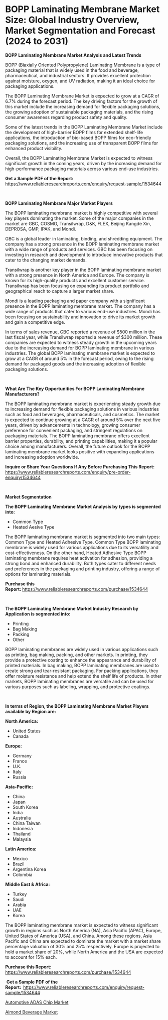 <p><h1>BOPP Laminating Membrane Market Size: Global Industry Overview, Market Segmentation and Forecast (2024 to 2031)</h1></p><p><strong>BOPP Laminating Membrane Market Analysis and Latest Trends</strong></p>
<p><p>BOPP (Biaxially Oriented Polypropylene) Laminating Membrane is a type of packaging material that is widely used in the food and beverage, pharmaceutical, and industrial sectors. It provides excellent protection against moisture, oxygen, and UV radiation, making it an ideal choice for packaging applications.</p><p>The BOPP Laminating Membrane Market is expected to grow at a CAGR of 6.7% during the forecast period. The key driving factors for the growth of this market include the increasing demand for flexible packaging solutions, the growing adoption of sustainable packaging materials, and the rising consumer awareness regarding product safety and quality.</p><p>Some of the latest trends in the BOPP Laminating Membrane Market include the development of high-barrier BOPP films for extended shelf-life applications, the introduction of bio-based BOPP films for eco-friendly packaging solutions, and the increasing use of transparent BOPP films for enhanced product visibility.</p><p>Overall, the BOPP Laminating Membrane Market is expected to witness significant growth in the coming years, driven by the increasing demand for high-performance packaging materials across various end-use industries.</p></p>
<p><strong>Get a Sample PDF of the Report:&nbsp;</strong> <a href="https://www.reliableresearchreports.com/enquiry/request-sample/1534644">https://www.reliableresearchreports.com/enquiry/request-sample/1534644</a></p>
<p>&nbsp;</p>
<p><strong>BOPP Laminating Membrane Major Market Players</strong></p>
<p><p>The BOPP laminating membrane market is highly competitive with several key players dominating the market. Some of the major companies in the market are GBC, COSMO, Transilwrap, D&K, FLEX, Beijing Kangde Xin, DEPROSA, GMP, IPAK, and Mondi.</p><p>GBC is a global leader in laminating, binding, and shredding equipment. The company has a strong presence in the BOPP laminating membrane market with a wide range of products and services. GBC has been focusing on investing in research and development to introduce innovative products that cater to the changing market demands.</p><p>Transilwrap is another key player in the BOPP laminating membrane market with a strong presence in North America and Europe. The company is known for its high-quality products and excellent customer service. Transilwrap has been focusing on expanding its product portfolio and geographical reach to capture a larger market share.</p><p>Mondi is a leading packaging and paper company with a significant presence in the BOPP laminating membrane market. The company has a wide range of products that cater to various end-use industries. Mondi has been focusing on sustainability and innovation to drive its market growth and gain a competitive edge.</p><p>In terms of sales revenue, GBC reported a revenue of $500 million in the last fiscal year, while Transilwrap reported a revenue of $300 million. These companies are expected to witness steady growth in the upcoming years due to the increasing demand for BOPP laminating membrane in various industries. The global BOPP laminating membrane market is expected to grow at a CAGR of around 5% in the forecast period, owing to the rising demand for packaged goods and the increasing adoption of flexible packaging solutions.</p></p>
<p>&nbsp;</p>
<p><strong>What Are The Key Opportunities For BOPP Laminating Membrane Manufacturers?</strong></p>
<p><p>The BOPP laminating membrane market is experiencing steady growth due to increasing demand for flexible packaging solutions in various industries such as food and beverages, pharmaceuticals, and cosmetics. The market is expected to continue growing at a CAGR of around 5% over the next five years, driven by advancements in technology, growing consumer preference for convenient packaging, and stringent regulations on packaging materials. The BOPP laminating membrane offers excellent barrier properties, durability, and printing capabilities, making it a popular choice among manufacturers. Overall, the future outlook for the BOPP laminating membrane market looks positive with expanding applications and increasing adoption worldwide.</p></p>
<p><strong>Inquire or Share Your Questions If Any Before Purchasing This Report:</strong> <a href="https://www.reliableresearchreports.com/enquiry/pre-order-enquiry/1534644">https://www.reliableresearchreports.com/enquiry/pre-order-enquiry/1534644</a></p>
<p>&nbsp;</p>
<p><strong>Market Segmentation</strong></p>
<p><strong>The BOPP Laminating Membrane Market Analysis by types is segmented into:</strong></p>
<p><ul><li>Common Type</li><li>Heated Aesive Type</li></ul></p>
<p><p>The BOPP laminating membrane market is segmented into two main types: Common Type and Heated Adhesive Type. Common Type BOPP laminating membrane is widely used for various applications due to its versatility and cost-effectiveness. On the other hand, Heated Adhesive Type BOPP laminating membrane requires heat activation for adhesion, providing a strong bond and enhanced durability. Both types cater to different needs and preferences in the packaging and printing industry, offering a range of options for laminating materials.</p></p>
<p><strong>Purchase this Report:&nbsp;</strong><a href="https://www.reliableresearchreports.com/purchase/1534644">https://www.reliableresearchreports.com/purchase/1534644</a></p>
<p>&nbsp;</p>
<p><strong>The BOPP Laminating Membrane Market Industry Research by Application is segmented into:</strong></p>
<p><ul><li>Printing</li><li>Bag Making</li><li>Packing</li><li>Other</li></ul></p>
<p><p>BOPP laminating membranes are widely used in various applications such as printing, bag making, packing, and other markets. In printing, they provide a protective coating to enhance the appearance and durability of printed materials. In bag making, BOPP laminating membranes are used to create strong and tear-resistant packaging. For packing applications, they offer moisture resistance and help extend the shelf life of products. In other markets, BOPP laminating membranes are versatile and can be used for various purposes such as labeling, wrapping, and protective coatings.</p></p>
<p>&nbsp;</p>
<p><strong>In terms of Region, the BOPP Laminating Membrane Market Players available by Region are:</strong></p>
<p>
    <p> <strong> North America: </strong>
        <ul>
            <li>United States</li>
            <li>Canada</li>
        </ul>
        </p> 
    <p> <strong> Europe: </strong>
        <ul>
            <li>Germany</li>
            <li>France</li>
            <li>U.K.</li>
            <li>Italy</li>
            <li>Russia</li>
        </ul>
        </p> 
    <p> <strong> Asia-Pacific: </strong>
        <ul>
            <li>China</li>
            <li>Japan</li>
            <li>South Korea</li>
            <li>India</li>
            <li>Australia</li>
            <li>China Taiwan</li>
            <li>Indonesia</li>
            <li>Thailand</li>
            <li>Malaysia</li>
        </ul>
        </p> 
    <p> <strong> Latin America: </strong>
        <ul>
            <li>Mexico</li>
            <li>Brazil</li>
            <li>Argentina Korea</li>
            <li>Colombia</li>
        </ul>
        </p> 
    <p> <strong> Middle East & Africa: </strong>
        <ul>
            <li>Turkey</li>
            <li>Saudi</li>
            <li>Arabia</li>
            <li>UAE</li>
            <li>Korea</li>
        </ul>
    </p>
    </p>
<p><p>The BOPP laminating membrane market is expected to witness significant growth in regions such as North America (NA), Asia Pacific (APAC), Europe, United States of America (USA), and China. Among these regions, Asia Pacific and China are expected to dominate the market with a market share percentage valuation of 30% and 25% respectively. Europe is projected to hold a market share of 20%, while North America and the USA are expected to account for 15% each.</p></p>
<p><strong>Purchase this Report: </strong><a href="https://www.reliableresearchreports.com/purchase/1534644">https://www.reliableresearchreports.com/purchase/1534644</a></p>
<p>&nbsp;<strong>Get a Sample PDF of the Report:&nbsp;&nbsp;</strong><a href="https://www.reliableresearchreports.com/enquiry/request-sample/1534644">https://www.reliableresearchreports.com/enquiry/request-sample/1534644</a></p>
<p><strong></strong></p>
<p><p><a href="https://cautious-neon-760.notion.site/Automotive-ADAS-Chip-Market-Size-Focuses-on-Market-Dynamics-In-Depth-Analysis-and-Future-Projection-8c579afa2970416d9e5bac57f50c1df4">Automotive ADAS Chip Market</a></p><p><a href="https://view.publitas.com/reportprime-1/almond-beverage-market-size-2024-2031-global-industrial-analysis-key-geographical-regions-market-share-top-key-players-product-types-and-forecast-research-report/">Almond Beverage Market</a></p></p>